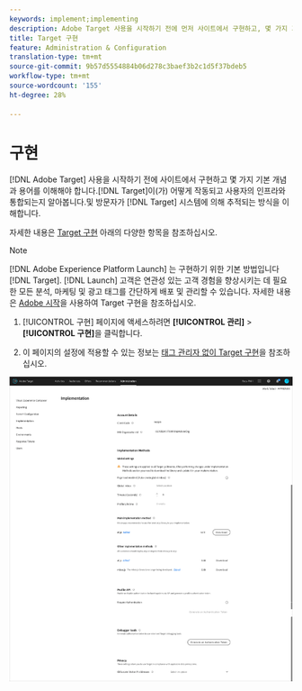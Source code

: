 ```yaml
---
keywords: implement;implementing
description: Adobe Target 사용을 시작하기 전에 먼저 사이트에서 구현하고, 몇 가지 기본 개념과 용어를 이해하고, Target이 어떻게 작동하고 인프라와 통합되는지를 숙지하고, Target 시스템에서 어떻게 방문자를 추적하는지 이해해야 합니다.
title: Target 구현
feature: Administration & Configuration
translation-type: tm+mt
source-git-commit: 9b57d5554884b06d278c3baef3b2c1d5f37bdeb5
workflow-type: tm+mt
source-wordcount: '155'
ht-degree: 28%

---
```



# 구현

[!DNL Adobe Target] 사용을 시작하기 전에 사이트에서 구현하고 몇 가지 기본 개념과 용어를 이해해야 합니다.[!DNL Target]이(가) 어떻게 작동되고 사용자의 인프라와 통합되는지 알아봅니다.및 방문자가 [!DNL Target] 시스템에 의해 추적되는 방식을 이해합니다.

자세한 내용은 [Target 구현](/help/c-implementing-target/implementing-target.md) 아래의 다양한 항목을 참조하십시오.

>[!NOTE]
>
>[!DNL Adobe Experience Platform Launch] 는 구현하기 위한 기본 방법입니다 [!DNL Target]. [!DNL Launch] 고객은 연관성 있는 고객 경험을 향상시키는 데 필요한 모든 분석, 마케팅 및 광고 태그를 간단하게 배포 및 관리할 수 있습니다. 자세한 내용은 [Adobe 시작](/help/c-implementing-target/c-implementing-target-for-client-side-web/how-to-deployatjs/cmp-implementing-target-using-adobe-launch.md)을 사용하여 Target 구현을 참조하십시오.

1. [!UICONTROL 구현] 페이지에 액세스하려면 **[!UICONTROL 관리]** > **[!UICONTROL 구현]**&#x200B;을 클릭합니다.

1. 이 페이지의 설정에 적용할 수 있는 정보는 [태그 관리자 없이 Target 구현](/help/c-implementing-target/c-implementing-target-for-client-side-web/how-to-deployatjs/implementing-target-without-a-tag-manager.md)을 참조하십시오.

![구현 페이지](/help/administrating-target/assets/implementation.png)